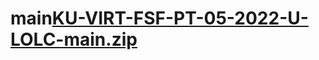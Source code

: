 # main[KU-VIRT-FSF-PT-05-2022-U-LOLC-main.zip](https://github.com/nhastings1/main/files/8803212/KU-VIRT-FSF-PT-05-2022-U-LOLC-main.zip)
